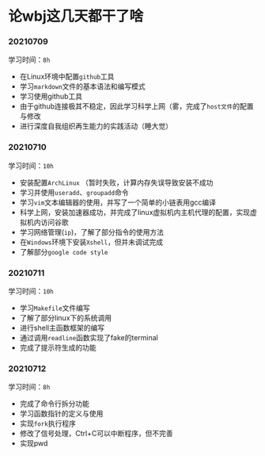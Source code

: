 # 论wbj这几天都干了啥

### 20210709

学习时间：`8h`

- 在Linux环境中配置`github`工具
- 学习`markdown`文件的基本语法和编写模式
- 学习使用github工具
- 由于github连接极其不稳定，因此学习科学上网（雾，完成了`host文件`的配置与修改
- 进行深度自我组织再生能力的实践活动（睡大觉）


### 20210710

学习时间：`10h`

- 安装配置`ArchLinux`  （暂时失败，计算内存失误导致安装不成功
- 学习并使用`useradd`、`groupadd`命令
- 学习`vim`文本编辑器的使用，并写了一个简单的小链表用gcc编译
- 科学上网，安装加速器成功，并完成了linux虚拟机内主机代理的配置，实现虚拟机内访问谷歌
- 学习网络管理(`ip`)，了解了部分指令的使用方法
- 在`Windows`环境下安装`Xshell`，但并未调试完成
- 了解部分`google code style`


### 20210711

学习时间：`10h`

- 学习`Makefile`文件编写
- 了解了部分linux下的系统调用
- 进行shell主函数框架的编写
- 通过调用`readline`函数实现了fake的terminal
- 完成了提示符生成的功能


### 20210712

学习时间：`8h`

- 完成了命令行拆分功能
- 学习函数指针的定义与使用
- 实现`fork`执行程序
- 修改了信号处理，Ctrl+C可以中断程序，但不完善
- 实现pwd
